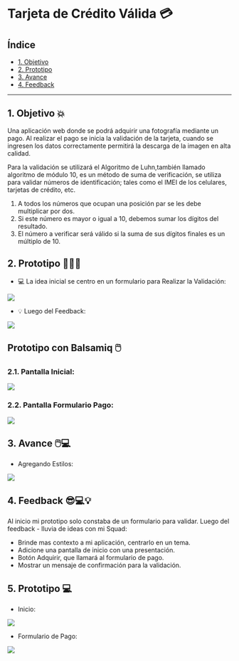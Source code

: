 # Tarjeta de Crédito Válida 💳

## Índice

* [1. Objetivo](#1-Objetivo-)
* [2. Prototipo](#2-Prototipo-)
* [3. Avance](#3-Avance-)
* [4. Feedback](#4-Feedback-)

***

## 1. Objetivo 💥

Una aplicación web donde se podrá adquirir una fotografía mediante un pago.
Al realizar el pago se inicia la validación de la tarjeta, cuando se ingresen
los datos correctamente permitirá la descarga de la imagen en alta calidad.

Para la validación se utilizará el Algoritmo de Luhn,también llamado algoritmo
de módulo 10, es un método de suma de verificación, se utiliza para validar números de identificación; tales como el IMEI de los celulares, tarjetas de crédito, etc.

  1. A todos los números que ocupan una posición par se les debe multiplicar por dos.
  2. Si este número es mayor o igual a 10, debemos sumar los dígitos del resultado.
  3. El número a verificar será válido si la suma de sus dígitos finales es un múltiplo de 10.


## 2. Prototipo 👩🏻‍💻

- 💻 La idea inicial se centro en un formulario para Realizar la Validación:

![](img/primero.jpg)

- 💡 Luego del Feedback:

![](img/prototipo.jpg)

## Prototipo con Balsamiq 🖱️

  ### 2.1. Pantalla Inicial:

  ![](img/Iniciar.jpg)

  ### 2.2. Pantalla Formulario Pago:

  ![](img/Formulario_de_Pago.jpg)

## 3. Avance 🖱️💻
- Agregando Estilos:

![](img/avance_uno.jpg)

## 4. Feedback 😎💻💡
Al inicio mi prototipo solo constaba de un formulario para validar.
Luego del feedback - lluvia de ideas con mi Squad: 
- Brinde mas contexto a mi aplicación, centrarlo en un tema.
- Adicione una pantalla de inicio con una presentación.
- Botón Adquirir, que llamará al formulario de pago.
- Mostrar un mensaje de confirmación para la validación.

## 5. Prototipo 💻
- Inicio:

![](img/prototipo_uno.jpg)

- Formulario de Pago:

![](img/prototipo_dos.jpg)